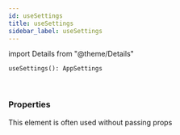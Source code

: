 ```yaml
---
id: useSettings
title: useSettings
sidebar_label: useSettings
---
```


import Details from "@theme/Details"


```tsx
useSettings(): AppSettings
```
<br/>



### Properties

This element is often used without passing props

